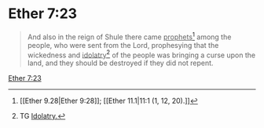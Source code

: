 # Ether 7:23

> And also in the reign of Shule there came <u>prophets</u>[^a] among the people, who were sent from the Lord, prophesying that the wickedness and <u>idolatry</u>[^b] of the people was bringing a curse upon the land, and they should be destroyed if they did not repent.

[Ether 7:23](https://www.churchofjesuschrist.org/study/scriptures/bofm/ether/7?lang=eng&id=p23#p23)


[^a]: [[Ether 9.28|Ether 9:28]]; [[Ether 11.1|11:1 (1, 12, 20).]]
[^b]: TG [Idolatry.](https://www.churchofjesuschrist.org/study/scriptures/tg/idolatry?lang=eng)
